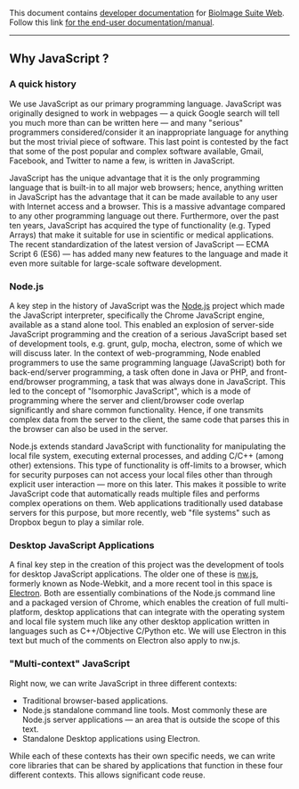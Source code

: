This document contains [developer documentation](README.md) for
[BioImage Suite Web](https://bioimagesuiteweb.github.io/webapp/). Follow this
link
[for the end-user documentation/manual](https://bioimagesuiteweb.github.io/bisweb-manual/).

---

## Why JavaScript ?

### A quick history

We use JavaScript as our primary programming language. JavaScript was originally designed to work in
webpages — a quick Google search will tell you much more than can be written here — and many "serious"
programmers considered/consider it an inappropriate language for anything but the
most trivial piece of software. This last point is contested
by the fact that some of the post popular and complex software available, Gmail, Facebook, and Twitter to name a few, is written in JavaScript.

 JavaScript has the unique advantage that it is the only programming language that is built-in to
all major web browsers; hence, anything written in JavaScript has the
advantage that it can be made available to any user with Internet access and a browser. This is a massive advantage compared to any other programming
language out there. Furthermore, over the past ten years, JavaScript has
acquired the type of functionality (e.g. Typed Arrays) that make it suitable
for use in scientific or medical applications. The recent standardization
of the latest version of JavaScript —  ECMA
Script 6 (ES6) — has added many new features to the language and
made it even more suitable for large-scale software development.

### Node.js

A key step in the history of JavaScript was the [Node.js](https://nodejs.org/en/)
project which made the JavaScript interpreter, specifically the Chrome JavaScript
engine, available as a stand alone tool. This enabled an
explosion of server-side JavaScript programming and the creation
of a serious JavaScript based set of development tools, e.g. grunt,
gulp, mocha, electron, some of which we will discuss later. In
the context of web-programming, Node enabled programmers to use the
same programming language (JavaScript) both for back-end/server programming, a task often done in Java or PHP, and front-end/browser programming, a task that was always done in JavaScript. This led to the
concept of "Isomorphic JavaScript", which is a mode of programming
where the server and client/browser code overlap
significantly and share common functionality. Hence, if one transmits
complex data from the server to the client, the same code that parses
this in the browser can also be used in the server.

Node.js extends standard JavaScript with functionality for
manipulating the local file system, executing external processes, and
adding C/C++ (among other) extensions. This type of functionality is off-limits to a browser, which for security purposes can not
access your local files other than through explicit user interaction
— more on this later. This makes it possible to
write JavaScript code that automatically reads multiple files and performs
complex operations on them. Web applications traditionally used
database servers for this purpose, but more recently, web "file systems"
such as Dropbox begun to play a similar role.

### Desktop JavaScript Applications

A final key step in the creation of this project was the development of tools for
desktop JavaScript applications. The older one of these is
[nw.js](http://nwjs.io/), formerly known as Node-Webkit, and a more
recent tool in this space is [Electron](https://electronjs.org/). Both are
essentially combinations of the Node.js command line and a packaged
version of Chrome, which enables the creation of full multi-platform,
desktop applications that can integrate with the operating system
and local file system much like any other desktop application written in
languages such as C++/Objective C/Python etc. We will use Electron in
this text but much of the comments on Electron also apply to nw.js.

### "Multi-context" JavaScript

Right now, we can write JavaScript in three different contexts:

* Traditional browser-based applications.
* Node.js standalone command line tools. Most commonly these are Node.js server applications — an area that is outside the scope of this text.
* Standalone Desktop applications using Electron.

While each of these contexts has their own specific needs, we can write
core libraries that can be shared by applications that function in these
four different contexts. This allows significant code reuse.

